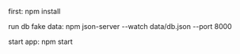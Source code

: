 first:
npm install


run db fake data: 
npm json-server --watch data/db.json --port 8000



start app:
npm start
